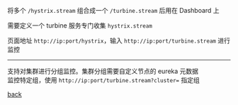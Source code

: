 将多个 `/hystrix.stream` 组合成一个 `/turbine.stream` 后用在 Dashboard 上  

需要定义一个 turbine 服务专门收集 `hystrix.stream`  

页面地址 `http://ip:port/hystrix`，输入 `http://ip:port/turbine.stream` 进行监控  

---  

支持对集群进行分组监控。集群分组需要自定义节点的 eureka 元数据  
监控特定组，使用 `http://ip:port/turbine.stream?cluster=` 指定组  

[back](../1.md)  